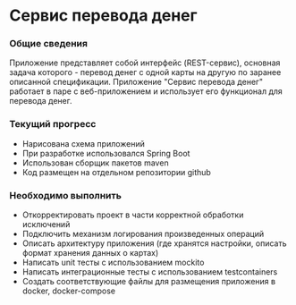 # Сервис перевода денег

### Общие сведения

Приложение представляет собой интерфейс (REST-сервис), основная задача которого - перевод денег с одной карты на другую по заранее описанной спецификации.
Приложение "Сервис перевода денег" работает в паре с веб-приложением и использует его функционал для перевода денег.

### Текущий прогресс

* Нарисована схема приложений
* При разработке использовался Spring Boot
* Использован сборщик пакетов maven
* Код размещен на отдельном репозитории github

### Необходимо выполнить

* Откорректировать проект в части корректной обработки исключений
* Подключить механизм логирования произведенных операций
* Описать архитектуру приложения (где хранятся настройки, описать формат хранения данных о картах)
* Написать unit тесты с использованием mockito
* Написать интеграционные тесты с использованием testcontainers
* Создать соответствующие файлы для размещения приложения в docker, docker-compose


